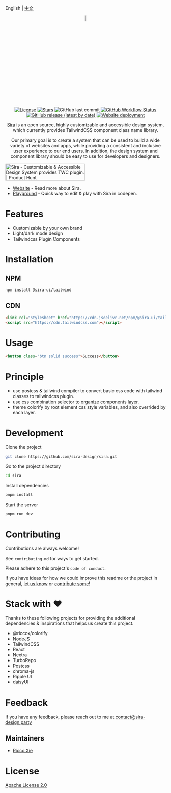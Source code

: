 English | [中文](./README-zh_CN.md)

<div align="center">

<img width="7%" alt="logo" src="https://assets.sira-design.party/logo/plain.svg"/>

[![License](https://img.shields.io/github/license/sira-design/sira)](./LICENSE)
[![Stars](https://img.shields.io/github/stars/sira-design/sira?style=social)](https://github.com/sira-design/sira)
![GitHub last commit](https://img.shields.io/github/last-commit/sira-design/sira)
[![GitHub Workflow Status](https://img.shields.io/github/actions/workflow/status/sira-design/sira/publish.yml)](https://github.com/sira-design/sira/actions/workflows/publish.yml)
[![GitHub release (latest by date)](https://img.shields.io/github/v/release/sira-design/sira)](https://github.com/sira-design/sira/releases)
[![Website deployment](https://img.shields.io/github/deployments/sira-design/sira/production?label=Website&logo=vercel)](https://sira-design.party)

[Sira](https://sira-design.party) is an open source, highly customizable and accessible design system, which currently provides TailwindCSS component class name library.

Our primary goal is to create a system that can be used to build a wide variety of websites and apps,
while providing a consistent and inclusive user experience to our end users.
In addition, the design system and component library should be easy to use for developers and designers.

</div>

<a href="https://www.producthunt.com/posts/sira?utm_source=badge-featured&utm_medium=badge&utm_souce=badge-sira" target="_blank"><img src="https://api.producthunt.com/widgets/embed-image/v1/featured.svg?post_id=376721&theme=light" alt="Sira - Customizable&#0032;&#0038;&#0032;Accessible&#0032;Design&#0032;System&#0032;provides&#0032;TWC&#0032;plugin&#0046; | Product Hunt" style="width: 250px; height: 54px;" width="250" height="54" /></a>

- [Website](https://sira-design.party) - Read more about Sira.
- [Playground](https://codepen.io/riccox/pen/poOjXjd) - Quick way to edit & play with Sira in codepen.

# Features

- Customizable by your own brand
- Light/dark mode design
- Tailwindcss Plugin Components

# Installation

## NPM

```bash
npm install @sira-ui/tailwind
```

## CDN

```html
<link rel="stylesheet" href="https://cdn.jsdelivr.net/npm/@sira-ui/tailwind/dist/css/styles.css"/>
<script src="https://cdn.tailwindcss.com"></script>
```

# Usage

```html
<button class="btn solid success">Success</button>
```

# Principle

- use postcss & tailwind compiler to convert basic css code with tailwind classes to tailwindcss plugin.
- use css combination selector to organize components layer.
- theme colorify by root element css style variables, and also overrided by each layer.

# Development

Clone the project

```bash
git clone https://github.com/sira-design/sira.git
```

Go to the project directory

```bash
cd sira
```

Install dependencies

```bash
pnpm install
```

Start the server

```bash
pnpm run dev
```

# Contributing

Contributions are always welcome!

See `contributing.md` for ways to get started.

Please adhere to this project's `code of conduct`.

If you have ideas for how we could improve this readme or the project in
general, [let us know](https://github.com/sira-design/sira/issues)
or [contribute some](https://github.com/sira-design/sira/edit/main/README.md)!

# Stack with ♥

Thanks to these following projects for providing the additional dependencies & inspirations that helps us create this project.

- @riccox/colorify
- NodeJS
- TailwindCSS
- React
- Nextra
- TurboRepo
- Postcss
- chroma-js
- Ripple UI
- daisyUI

# Feedback

If you have any feedback, please reach out to me at [contact@sira-design.party](mailto:contact@sira-design.party)

## Maintainers

- [Ricco Xie](mailto:ricco@riccox.com)

# License

[Apache License 2.0](https://choosealicense.com/licenses/apache-2.0/)
